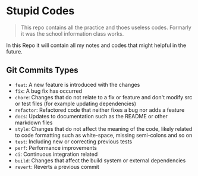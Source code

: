 # Stupid Codes

> This repo contains all the practice and thoes useless codes. Formarly it was the school information class works.

In this Repo it will contain all my notes and codes that might helpful in the future.

## Git Commits Types
- `feat`: A new feature is introduced with the changes
- `fix`: A bug fix has occurred
- `chore`: Changes that do not relate to a fix or feature and don't modify src or test files (for example updating dependencies)
- `refactor`: Refactored code that neither fixes a bug nor adds a feature
- `docs`: Updates to documentation such as the README or other markdown files
- `style`: Changes that do not affect the meaning of the code, likely related to code formatting such as white-space, missing semi-colons and so on
- `test`: Including new or correcting previous tests
- `perf`: Performance improvements
- `ci`: Continuous integration related
- `build`: Changes that affect the build system or external dependencies
- `revert`: Reverts a previous commit
